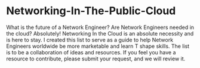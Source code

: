 # Networking-In-The-Public-Cloud
What is the future of a Network Engineer?  Are Network Engineers needed in the cloud?  Absolutely!
Networking In the Cloud is an absolute necessity and is here to stay. I created this list to serve as a guide to help Network Engineers worldwide be more marketable and learn T shape skills. The list is to be a collaboration of ideas and resources. If you feel you have a resource to contribute, please submit your request, and we will review it. 
